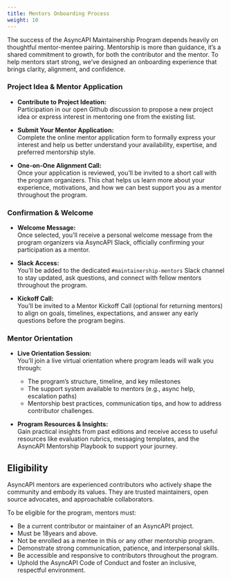 ```yaml
---
title: Mentors Onboarding Process
weight: 10
---
```


The success of the AsyncAPI Maintainership Program depends heavily on thoughtful mentor-mentee pairing. Mentorship is more than guidance, it’s a shared commitment to growth, for both the contributor and the mentor. To help mentors start strong, we’ve designed an onboarding experience that brings clarity, alignment, and confidence.

### Project Idea & Mentor Application

- **Contribute to Project Ideation:**  
     Participation in our open Github discussion to propose a new project idea or express interest in mentoring one from the existing list.

- **Submit Your Mentor Application:**  
    Complete the online mentor application form to formally express your interest and help us better understand your availability, expertise, and preferred mentorship style.

- **One-on-One Alignment Call:**  
    Once your application is reviewed, you’ll be invited to a short call with the program organizers. This chat helps us learn more about your experience, motivations, and how we can best support you as a mentor throughout the program.

### Confirmation & Welcome

- **Welcome Message:**  
    Once selected, you’ll receive a personal welcome message from the program organizers via AsyncAPI Slack, officially confirming your participation as a mentor.

- **Slack Access:**  
    You’ll be added to the dedicated `#maintainership-mentors` Slack channel to stay updated, ask questions, and connect with fellow mentors throughout the program.

- **Kickoff Call:**  
    You’ll be invited to a Mentor Kickoff Call (optional for returning mentors) to align on goals, timelines, expectations, and answer any early questions before the program begins.
### Mentor Orientation

- **Live Orientation Session:**  
    You’ll join a live virtual orientation where program leads will walk you through:
    - The program’s structure, timeline, and key milestones
    - The support system available to mentors (e.g., async help, escalation paths)
    - Mentorship best practices, communication tips, and how to address contributor challenges.

- **Program Resources & Insights:**  
    Gain practical insights from past editions and receive access to useful resources like evaluation rubrics, messaging templates, and the AsyncAPI Mentorship Playbook to support your journey.

## Eligibility

AsyncAPI mentors are experienced contributors who actively shape the community and embody its values. They are trusted maintainers, open source advocates, and approachable collaborators.

To be eligible for the program, mentors must:

- Be a current contributor or maintainer of an AsyncAPI project.
- Must be 18years and above.
- Not be enrolled as a mentee in this or any other mentorship program.
- Demonstrate strong communication, patience, and interpersonal skills.
- Be accessible and responsive to contributors throughout the program.
- Uphold the AsyncAPI Code of Conduct and foster an inclusive, respectful environment.